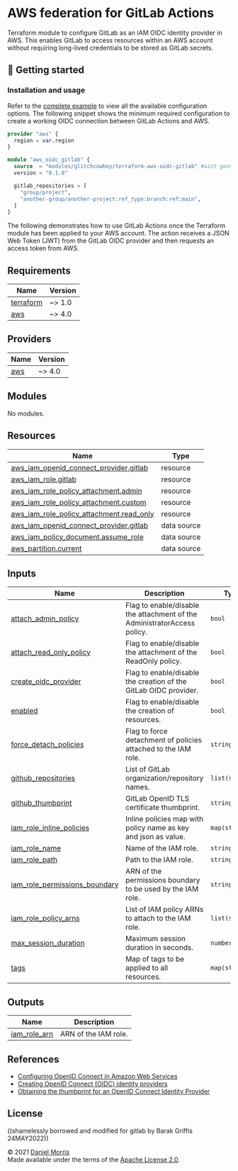 # AWS federation for GitLab Actions

Terraform module to configure GitLab as an IAM OIDC identity provider in
AWS. This enables GitLab to access resources within an AWS account
without requiring long-lived credentials to be stored as GitLab secrets.

## 🔨 Getting started

### Installation and usage

Refer to the [complete example] to view all the available configuration options.
The following snippet shows the minimum required configuration to create a
working OIDC connection between GitLab Actions and AWS.

```terraform
provider "aws" {
  region = var.region
}

module "aws_oidc_gitlab" {
  source  = "modules/glitchcowboy/terraform-aws-oidc-gitlab" #aint gonna work
  version = "0.1.0"

  gitlab_repositories = [
    "group/project",
    "another-group/another-project:ref_type:branch:ref:main",
  ]
}
```

The following demonstrates how to use GitLab Actions once the Terraform module
has been applied to your AWS account. The action receives a JSON Web Token (JWT)
from the GitLab OIDC provider and then requests an access token from AWS.

<!-- BEGIN_TF_DOCS -->

## Requirements

| Name                                                                      | Version |
|---------------------------------------------------------------------------|---------|
| <a name="requirement_terraform"></a> [terraform](#requirement\_terraform) | ~> 1.0  |
| <a name="requirement_aws"></a> [aws](#requirement\_aws)                   | ~> 4.0  |

## Providers

| Name                                              | Version |
|---------------------------------------------------|---------|
| <a name="provider_aws"></a> [aws](#provider\_aws) | ~> 4.0  |

## Modules

No modules.

## Resources

| Name                                                                                                                                                 | Type        |
|------------------------------------------------------------------------------------------------------------------------------------------------------|-------------|
| [aws_iam_openid_connect_provider.gitlab](https://registry.terraform.io/providers/hashicorp/aws/latest/docs/resources/iam_openid_connect_provider)    | resource    |
| [aws_iam_role.gitlab](https://registry.terraform.io/providers/hashicorp/aws/latest/docs/resources/iam_role)                                          | resource    |
| [aws_iam_role_policy_attachment.admin](https://registry.terraform.io/providers/hashicorp/aws/latest/docs/resources/iam_role_policy_attachment)       | resource    |
| [aws_iam_role_policy_attachment.custom](https://registry.terraform.io/providers/hashicorp/aws/latest/docs/resources/iam_role_policy_attachment)      | resource    |
| [aws_iam_role_policy_attachment.read_only](https://registry.terraform.io/providers/hashicorp/aws/latest/docs/resources/iam_role_policy_attachment)   | resource    |
| [aws_iam_openid_connect_provider.gitlab](https://registry.terraform.io/providers/hashicorp/aws/latest/docs/data-sources/iam_openid_connect_provider) | data source |
| [aws_iam_policy_document.assume_role](https://registry.terraform.io/providers/hashicorp/aws/latest/docs/data-sources/iam_policy_document)            | data source |
| [aws_partition.current](https://registry.terraform.io/providers/hashicorp/aws/latest/docs/data-sources/partition)                                    | data source |

## Inputs

| Name                                                                                                                            | Description                                                              | Type           | Default                                      | Required |
|---------------------------------------------------------------------------------------------------------------------------------|--------------------------------------------------------------------------|----------------|----------------------------------------------|:--------:|
| <a name="input_attach_admin_policy"></a> [attach\_admin\_policy](#input\_attach\_admin\_policy)                                 | Flag to enable/disable the attachment of the AdministratorAccess policy. | `bool`         | `false`                                      |    no    |
| <a name="input_attach_read_only_policy"></a> [attach\_read\_only\_policy](#input\_attach\_read\_only\_policy)                   | Flag to enable/disable the attachment of the ReadOnly policy.            | `bool`         | `true`                                       |    no    |
| <a name="input_create_oidc_provider"></a> [create\_oidc\_provider](#input\_create\_oidc\_provider)                              | Flag to enable/disable the creation of the GitLab OIDC provider.         | `bool`         | `true`                                       |    no    |
| <a name="input_enabled"></a> [enabled](#input\_enabled)                                                                         | Flag to enable/disable the creation of resources.                        | `bool`         | `true`                                       |    no    |
| <a name="input_force_detach_policies"></a> [force\_detach\_policies](#input\_force\_detach\_policies)                           | Flag to force detachment of policies attached to the IAM role.           | `string`       | `false`                                      |    no    |
| <a name="input_github_repositories"></a> [github\_repositories](#input\_github\_repositories)                                   | List of GitLab organization/repository names.                            | `list(string)` | n/a                                          |   yes    |
| <a name="input_github_thumbprint"></a> [github\_thumbprint](#input\_github\_thumbprint)                                         | GitLab OpenID TLS certificate thumbprint.                                | `string`       | `"6938fd4d98bab03faadb97b34396831e3780aea1"` |    no    |
| <a name="iam_role_inline_policies"></a> [iam\_role\_inline\_policies](#iam\_role\_inline\_policies)                             | Inline policies map with policy name as key and json as value.           | `map(string)`  | `{}`                                         |    no    |
| <a name="input_iam_role_name"></a> [iam\_role\_name](#input\_iam\_role\_name)                                                   | Name of the IAM role.                                                    | `string`       | `"github"`                                   |    no    |
| <a name="input_iam_role_path"></a> [iam\_role\_path](#input\_iam\_role\_path)                                                   | Path to the IAM role.                                                    | `string`       | `"/"`                                        |    no    |
| <a name="input_iam_role_permissions_boundary"></a> [iam\_role\_permissions\_boundary](#input\_iam\_role\_permissions\_boundary) | ARN of the permissions boundary to be used by the IAM role.              | `string`       | `""`                                         |    no    |
| <a name="input_iam_role_policy_arns"></a> [iam\_role\_policy\_arns](#input\_iam\_role\_policy\_arns)                            | List of IAM policy ARNs to attach to the IAM role.                       | `list(string)` | `[]`                                         |    no    |
| <a name="input_max_session_duration"></a> [max\_session\_duration](#input\_max\_session\_duration)                              | Maximum session duration in seconds.                                     | `number`       | `3600`                                       |    no    |
| <a name="input_tags"></a> [tags](#input\_tags)                                                                                  | Map of tags to be applied to all resources.                              | `map(string)`  | `{}`                                         |    no    |

## Outputs

| Name                                                                         | Description          |
|------------------------------------------------------------------------------|----------------------|
| <a name="output_iam_role_arn"></a> [iam\_role\_arn](#output\_iam\_role\_arn) | ARN of the IAM role. |
<!-- END_TF_DOCS -->

## References

* [Configuring OpenID Connect in Amazon Web Services]
* [Creating OpenID Connect (OIDC) identity providers]
* [Obtaining the thumbprint for an OpenID Connect Identity Provider]

## License
((shamelessly borrowed and modified for gitlab by Barak Griffis 24MAY2022))


© 2021 [Daniel Morris](https://unfun.co)  
Made available under the terms of the [Apache License 2.0].

[Apache License 2.0]: LICENSE.md
[Complete example]: examples/complete
[Configuring OpenID Connect in Amazon Web Services]: https://docs.github.com/en/actions/deployment/security-hardening-your-deployments/configuring-openid-connect-in-amazon-web-services
[Creating OpenID Connect (OIDC) identity providers]: https://docs.aws.amazon.com/IAM/latest/UserGuide/id_roles_providers_create_oidc.html
[Make]: https://www.gnu.org/software/make/
[Obtaining the thumbprint for an OpenID Connect Identity Provider]: https://docs.aws.amazon.com/IAM/latest/UserGuide/id_roles_providers_create_oidc_verify-thumbprint.html
[Terraform]: https://www.terraform.io
